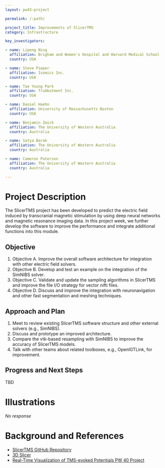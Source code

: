 ```yaml
---
layout: pw43-project

permalink: /:path/

project_title: Improvements of SlicerTMS
category: Infrastructure

key_investigators:

- name: Lipeng Ning
  affiliation: Brigham and Women's Hospital and Harvard Medical School
  country: USA

- name: Steve Pieper
  affiliation: Isomics Inc.
  country: USA

- name: Tae Young Park
  affiliation: TruAbutment Inc.
  country: USA

- name: Daniel Haehn
  affiliation: University of Massachusetts Boston
  country: USA

- name: Benjamin Zwick
  affiliation: The University of Western Australia
  country: Australia

- name: Satya Barak
  affiliation: The University of Western Australia
  country: Australia

- name: Cameron Paterson
  affiliation: The University of Western Australia
  country: Australia

---
```


# Project Description

<!-- Add a short paragraph describing the project. -->


The SlicerTMS project has been developed to predict the electric field induced by transcranial magnetic stimulation by using deep neural networks and magnetic resonance imaging data. In this project week, we further develop the software to improve the performance and integrate additional functions into this module.



## Objective

<!-- Describe here WHAT you would like to achieve (what you will have as end result). -->


1. Objective A. Improve the overall software architecture for integration with other electric field solvers.
2. Objective B. Develop and test an example on the integration of the SimNIBS solver. 
3. Objective C. Validate and update the sampling algorithms in SlicerTMS and improve the file I/O strategy for vector nifti files.
4. Objective D. Discuss and improve the integration with neuronavigation and other fast segmentation and meshing techniques.




## Approach and Plan

<!-- Describe here HOW you would like to achieve the objectives stated above. -->


1. Meet to review existing SlicerTMS software structure and other external solvers (e.g., SimNIBS).
2. Discuss and prototype an improved architecture.
3. Compare the vtk-based resampling with SimNIBS to improve the accuracy of SlicerTMS models.
4. Talk with other teams about related toolboxes, e.g., OpenIGTLink, for improvement.



## Progress and Next Steps

<!-- Update this section as you make progress, describing of what you have ACTUALLY DONE.
     If there are specific steps that you could not complete then you can describe them here, too. -->


TBD




# Illustrations

<!-- Add pictures and links to videos that demonstrate what has been accomplished. -->


_No response_



# Background and References

<!-- If you developed any software, include link to the source code repository.
     If possible, also add links to sample data, and to any relevant publications. -->


- [SlicerTMS GitHub Repository](https://github.com/SlicerTMS/SlicerTMS)
- [3D Slicer](https://github.com/Slicer/Slicer)
- [Real-Time Visualization of TMS-evoked Potentials PW 40 Project](https://projectweek.na-mic.org/PW40_2024_GranCanaria/Projects/RealTimeVisualizationOfTmsEvokedPotentials/)

